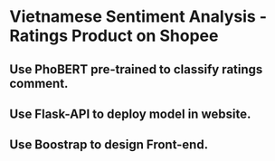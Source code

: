# Vietnamese Sentiment Analysis - Ratings Product on Shopee

## Use PhoBERT pre-trained to classify ratings comment.
## Use Flask-API to deploy model in website.
## Use Boostrap to design Front-end.

